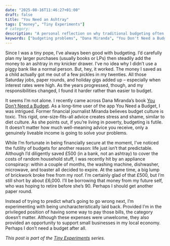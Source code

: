 ```yaml
---
date: "2025-08-16T11:46:27+01:00"
draft: false
title: "You Need an Ashtray"
tags: ["money", "Tiny Experiments"]
# category: 
description: "A personal reflection on why traditional budgeting often fails when life becomes unpredictable. Explore Dana Miranda's argument that budget culture can be toxic and discover a more flexible approach to managing unexpected expenses."
keywords: ["budgeting problems", "Dana Miranda", "You Don't Need a Budget", "budget culture", "financial planning", "unexpected expenses", "emergency fund", "flexible budgeting", "personal finance"] 
---
```


Since I was a tiny pope, I’ve always been good with budgeting. I’d carefully plan my larger purchases (usually books or LPs) then steadily add the money to an ashtray in my knicker drawer. I’ve no idea why I didn’t use a piggy bank like a normal person. But, hey, it worked. The money I saved as a child actually got me out of a few pickles in my twenties. All those Saturday jobs, paper rounds, and holiday gigs added up – especially when interest rates were high. As the years progressed, though, and my responsibilities changed, I found it harder rather than easier to budget.

It seems I’m not alone. I recently came across Dana Miranda’s book [You Don’t Need a Budget](https://uk.bookshop.org/a/2760/9780316568937). As a long-time user of the app You Need a Budget, I was intrigued. Former financial journalist Miranda believes budget culture is toxic. This rigid, one-size-fits-all advice creates stress and shame, similar to diet culture. As she points out, if you’re living in poverty, budgeting is futile. It doesn’t matter how much well-meaning advice you receive, only a genuinely liveable income is going to solve your problems.

While I’m fortunate in being financially secure at the moment, I’ve noticed the futility of budgets for another reason: life just isn’t that predictable. Although I’d diligently saved £500 (in a bank, not an ashtray) to cover the costs of random household stuff, I was recently hit by an appliance conspiracy: within a couple of months, the washing machine, dishwasher, microwave, and toaster all decided to expire. At the same time, a big lump of brickwork broke free from my roof. I’m certainly glad of that £500, but I’m still short by about £6,000. I’ll be borrowing that money from my future self, who was hoping to retire before she’s 90. Perhaps I should get another paper round.

Instead of trying to predict what’s going to go wrong next, I’m experimenting with being uncharacteristically laid back. Provided I’m in the privileged position of having some way to pay those bills, the category doesn’t matter. Although these expenses were unwelcome, they also provided an opportunity to support small businesses in my local economy. Perhaps I don’t need a budget after all.

_This post is part of the [Tiny Experiments](/posts/tiny-experiments) series._